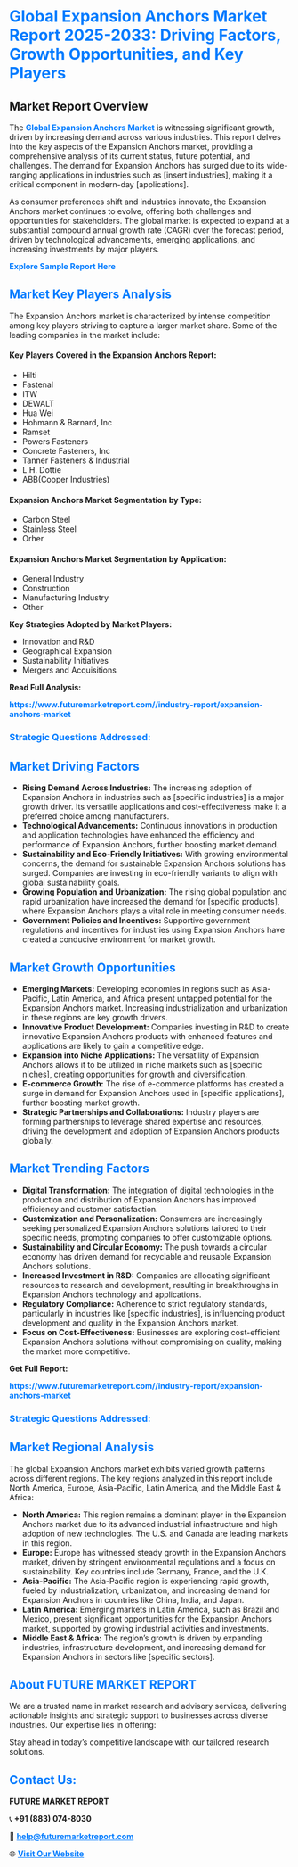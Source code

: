 <h1 style="color: #007BFF;">Global Expansion Anchors Market Report 2025-2033: Driving Factors, Growth Opportunities, and Key Players</h1>

<section id="overview">
<h2>Market Report Overview</h2>
<p>The <a href="https://www.futuremarketreport.com//industry-report/expansion-anchors-market" style="color: #007BFF; text-decoration: none;"><strong>Global Expansion Anchors Market</strong></a> is witnessing significant growth, driven by increasing demand across various industries. This report delves into the key aspects of the Expansion Anchors market, providing a comprehensive analysis of its current status, future potential, and challenges. The demand for Expansion Anchors has surged due to its wide-ranging applications in industries such as [insert industries], making it a critical component in modern-day [applications].</p>
<p>As consumer preferences shift and industries innovate, the Expansion Anchors market continues to evolve, offering both challenges and opportunities for stakeholders. The global market is expected to expand at a substantial compound annual growth rate (CAGR) over the forecast period, driven by technological advancements, emerging applications, and increasing investments by major players.</p>
</section>

<section id="overview">
<p><a href="https://www.futuremarketreport.com//request-sample/reportId=60346" style="color: #007BFF; text-decoration: none;"><strong>Explore Sample Report Here</strong></a></p>
</section>

<section id="key-players">
<h2 style="color: #007BFF;">Market Key Players Analysis</h2>
<p>The Expansion Anchors market is characterized by intense competition among key players striving to capture a larger market share. Some of the leading companies in the market include:</p>
<h4>Key Players Covered in the Expansion Anchors Report:</h4>
<ul><li>Hilti</li><li>Fastenal</li><li>ITW</li><li>DEWALT</li><li>Hua Wei</li><li>Hohmann &amp; Barnard, Inc</li><li>Ramset</li><li>Powers Fasteners</li><li>Concrete Fasteners, Inc</li><li>Tanner Fasteners &amp; Industrial</li><li>L.H. Dottie</li><li>ABB(Cooper Industries)</li></ul>
<h4>Expansion Anchors Market Segmentation by Type:</h4>
<ul><li>Carbon Steel</li><li>Stainless Steel</li><li>Orher</li></ul>

<h4>Expansion Anchors Market Segmentation by Application:</h4>
<ul><li>General Industry</li><li>Construction</li><li>Manufacturing Industry</li><li>Other</li></ul>
<p><strong>Key Strategies Adopted by Market Players:</strong></p>
<ul>
<li>Innovation and R&D</li>
<li>Geographical Expansion</li>
<li>Sustainability Initiatives</li>
<li>Mergers and Acquisitions</li>
</ul>
</section>

<section>
<p><strong>Read Full Analysis: </strong></p><a href="https://www.futuremarketreport.com//industry-report/expansion-anchors-market" style="color: #007BFF; text-decoration: none;"><strong>https://www.futuremarketreport.com//industry-report/expansion-anchors-market</strong></a>
<h3 style="color: #007BFF;">Strategic Questions Addressed:</h3>
</section>

<section id="driving-factors">
<h2 style="color: #007BFF;">Market Driving Factors</h2>
<ul>
<li><strong>Rising Demand Across Industries:</strong> The increasing adoption of Expansion Anchors in industries such as [specific industries] is a major growth driver. Its versatile applications and cost-effectiveness make it a preferred choice among manufacturers.</li>
<li><strong>Technological Advancements:</strong> Continuous innovations in production and application technologies have enhanced the efficiency and performance of Expansion Anchors, further boosting market demand.</li>
<li><strong>Sustainability and Eco-Friendly Initiatives:</strong> With growing environmental concerns, the demand for sustainable Expansion Anchors solutions has surged. Companies are investing in eco-friendly variants to align with global sustainability goals.</li>
<li><strong>Growing Population and Urbanization:</strong> The rising global population and rapid urbanization have increased the demand for [specific products], where Expansion Anchors plays a vital role in meeting consumer needs.</li>
<li><strong>Government Policies and Incentives:</strong> Supportive government regulations and incentives for industries using Expansion Anchors have created a conducive environment for market growth.</li>
</ul>
</section>

<section id="growth-opportunities">
<h2 style="color: #007BFF;">Market Growth Opportunities</h2>
<ul>
<li><strong>Emerging Markets:</strong> Developing economies in regions such as Asia-Pacific, Latin America, and Africa present untapped potential for the Expansion Anchors market. Increasing industrialization and urbanization in these regions are key growth drivers.</li>
<li><strong>Innovative Product Development:</strong> Companies investing in R&D to create innovative Expansion Anchors products with enhanced features and applications are likely to gain a competitive edge.</li>
<li><strong>Expansion into Niche Applications:</strong> The versatility of Expansion Anchors allows it to be utilized in niche markets such as [specific niches], creating opportunities for growth and diversification.</li>
<li><strong>E-commerce Growth:</strong> The rise of e-commerce platforms has created a surge in demand for Expansion Anchors used in [specific applications], further boosting market growth.</li>
<li><strong>Strategic Partnerships and Collaborations:</strong> Industry players are forming partnerships to leverage shared expertise and resources, driving the development and adoption of Expansion Anchors products globally.</li>
</ul>
</section>

<section id="trending-factors">
<h2 style="color: #007BFF;">Market Trending Factors</h2>
<ul>
<li><strong>Digital Transformation:</strong> The integration of digital technologies in the production and distribution of Expansion Anchors has improved efficiency and customer satisfaction.</li>
<li><strong>Customization and Personalization:</strong> Consumers are increasingly seeking personalized Expansion Anchors solutions tailored to their specific needs, prompting companies to offer customizable options.</li>
<li><strong>Sustainability and Circular Economy:</strong> The push towards a circular economy has driven demand for recyclable and reusable Expansion Anchors solutions.</li>
<li><strong>Increased Investment in R&D:</strong> Companies are allocating significant resources to research and development, resulting in breakthroughs in Expansion Anchors technology and applications.</li>
<li><strong>Regulatory Compliance:</strong> Adherence to strict regulatory standards, particularly in industries like [specific industries], is influencing product development and quality in the Expansion Anchors market.</li>
<li><strong>Focus on Cost-Effectiveness:</strong> Businesses are exploring cost-efficient Expansion Anchors solutions without compromising on quality, making the market more competitive.</li>
</ul>
</section>

<section>
<p><strong>Get Full Report: </strong></p><a href="https://www.futuremarketreport.com//industry-report/expansion-anchors-market" style="color: #007BFF; text-decoration: none;"><strong>https://www.futuremarketreport.com//industry-report/expansion-anchors-market</strong></a>
<h3 style="color: #007BFF;">Strategic Questions Addressed:</h3>
</section>


<section id="regional-analysis">
<h2 style="color: #007BFF;">Market Regional Analysis</h2>
<p>The global Expansion Anchors market exhibits varied growth patterns across different regions. The key regions analyzed in this report include North America, Europe, Asia-Pacific, Latin America, and the Middle East & Africa:</p>
<ul>
<li><strong>North America:</strong> This region remains a dominant player in the Expansion Anchors market due to its advanced industrial infrastructure and high adoption of new technologies. The U.S. and Canada are leading markets in this region.</li>
<li><strong>Europe:</strong> Europe has witnessed steady growth in the Expansion Anchors market, driven by stringent environmental regulations and a focus on sustainability. Key countries include Germany, France, and the U.K.</li>
<li><strong>Asia-Pacific:</strong> The Asia-Pacific region is experiencing rapid growth, fueled by industrialization, urbanization, and increasing demand for Expansion Anchors in countries like China, India, and Japan.</li>
<li><strong>Latin America:</strong> Emerging markets in Latin America, such as Brazil and Mexico, present significant opportunities for the Expansion Anchors market, supported by growing industrial activities and investments.</li>
<li><strong>Middle East & Africa:</strong> The region’s growth is driven by expanding industries, infrastructure development, and increasing demand for Expansion Anchors in sectors like [specific sectors].</li>
</ul>
</section>

<footer>
<h2 style="color: #007BFF;">About FUTURE MARKET REPORT</h2>
<p>We are a trusted name in market research and advisory services, delivering actionable insights and strategic support to businesses across diverse industries. Our expertise lies in offering:</p>

<p>Stay ahead in today’s competitive landscape with our tailored research solutions.</p>

<h2 style="color: #007BFF;">Contact Us:</h2>
<p><strong>FUTURE MARKET REPORT</strong></p>
<p>📞 <strong>+91 (883) 074-8030</strong></p>
<p>📧 <strong><a href="mailto:help@futuremarketreport.com" style="color: #007BFF;">help@futuremarketreport.com</a></strong></p>
<p>🌐 <strong><a href="https://www.futuremarketreport.com/" style="color: #007BFF;">Visit Our Website</a></strong></p>
</footer>